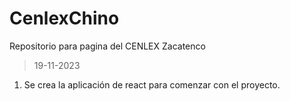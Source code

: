 # CenlexChino
Repositorio para pagina del CENLEX Zacatenco
>19-11-2023
1. Se crea la aplicación de react para comenzar con el proyecto.